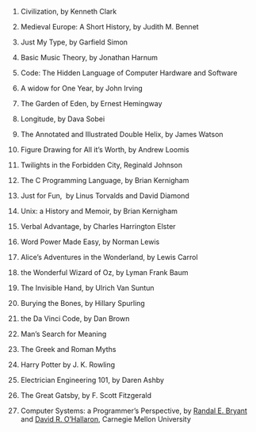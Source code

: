 1. Civilization, by Kenneth Clark

2. Medieval Europe: A Short History, by Judith M. Bennet

3. Just My Type, by Garfield Simon

4. Basic Music Theory, by Jonathan Harnum

5. Code: The Hidden Language of Computer Hardware and Software

6. A widow for One Year, by John Irving

7. The Garden of Eden, by Ernest Hemingway

8. Longitude, by Dava Sobei

9. The Annotated and Illustrated Double Helix, by James Watson

10. Figure Drawing for All it’s Worth, by Andrew Loomis

11. Twilights in the Forbidden City, Reginald Johnson

12. The C Programming Language, by Brian Kernigham

13. Just for Fun,  by Linus Torvalds and David Diamond

14. Unix: a History and Memoir, by Brian Kernigham

15. Verbal Advantage, by Charles Harrington Elster

16. Word Power Made Easy, by Norman Lewis

17. Alice’s Adventures in the Wonderland, by Lewis Carrol

18. the Wonderful Wizard of Oz, by Lyman Frank Baum

19. The Invisible Hand, by Ulrich Van Suntun

20. Burying the Bones, by Hillary Spurling

21. the Da Vinci Code, by Dan Brown

22. Man’s Search for Meaning

23. The Greek and Roman Myths

24. Harry Potter by J. K. Rowling

25. Electrician Engineering 101, by Daren Ashby

26. The Great Gatsby, by F. Scott Fitzgerald

27. Computer Systems: a Programmer’s Perspective, by [Randal E. Bryant](http://www.cs.cmu.edu/~bryant) and [David R. O’Hallaron](http://www.cs.cmu.edu/~droh), Carnegie Mellon University
